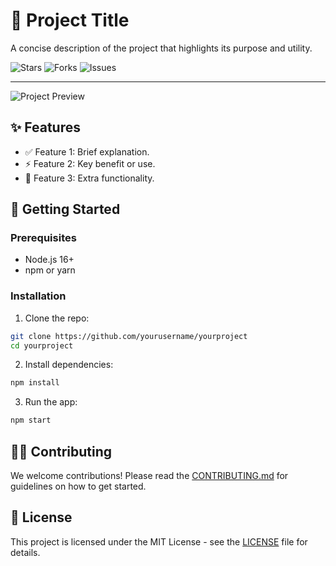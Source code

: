 # 🎉 Project Title

A concise description of the project that highlights its purpose and utility.

![Stars](https://img.shields.io/github/stars/yourusername/yourproject) ![Forks](https://img.shields.io/github/forks/yourusername/yourproject) ![Issues](https://img.shields.io/github/issues/yourusername/yourproject)

---

![Project Preview](./preview.png)

## ✨ Features
- ✅ Feature 1: Brief explanation.
- ⚡ Feature 2: Key benefit or use.
- 🔧 Feature 3: Extra functionality.

## 🚀 Getting Started

### Prerequisites
- Node.js 16+
- npm or yarn

### Installation
1. Clone the repo:

```bash
git clone https://github.com/yourusername/yourproject
cd yourproject
```

2. Install dependencies:

```bash
npm install
```

3. Run the app:

```bash
npm start
```

## 🧑‍💻 Contributing
We welcome contributions! Please read the [CONTRIBUTING.md](./CONTRIBUTING.md) for guidelines on how to get started.

## 📄 License
This project is licensed under the MIT License - see the [LICENSE](./LICENSE) file for details.
